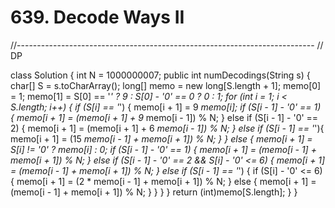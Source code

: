 # 639. Decode Ways II

//-------------------------------------------------------------------------- // DP

class Solution { int N = 1000000007; public int numDecodings\(String s\) { char\[\] S = s.toCharArray\(\); long\[\] memo = new long\[S.length + 1\]; memo\[0\] = 1; memo\[1\] = S\[0\] == '_' ? 9 : S\[0\] - '0' == 0 ? 0 : 1; for \(int i = 1; i &lt; S.length; i++\) { if \(S\[i\] == '_'\) { memo\[i + 1\] = 9  _memo\[i\]; if \(S\[i - 1\] - '0' == 1\) { memo\[i + 1\] = \(memo\[i + 1\] + 9_  memo\[i - 1\]\) % N; } else if \(S\[i - 1\] - '0' == 2\) { memo\[i + 1\] = \(memo\[i + 1\] + 6  _memo\[i - 1\]\) % N; } else if \(S\[i - 1\] == '_'\){ memo\[i + 1\] = \(15  _memo\[i - 1\] + memo\[i + 1\]\) % N; } } else { memo\[i + 1\] = S\[i\] != '0' ? memo\[i\] : 0; if \(S\[i - 1\] - '0' == 1\) { memo\[i + 1\] = \(memo\[i - 1\] + memo\[i + 1\]\) % N; } else if \(S\[i - 1\] - '0' == 2 && S\[i\] - '0' &lt;= 6\) { memo\[i + 1\] = \(memo\[i - 1\] + memo\[i + 1\]\) % N; } else if \(S\[i - 1\] == '_'\) { if \(S\[i\] - '0' &lt;= 6\) { memo\[i + 1\] = \(2 \* memo\[i - 1\] + memo\[i + 1\]\) % N; } else { memo\[i + 1\] = \(memo\[i - 1\] + memo\[i + 1\]\) % N; } } } } return \(int\)memo\[S.length\]; } }

